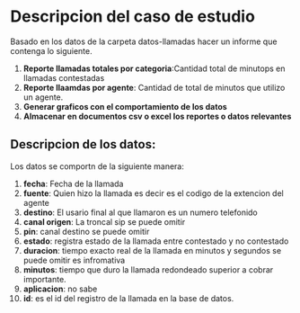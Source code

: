 # Descripcion del caso de estudio

Basado en los datos de la carpeta datos-llamadas hacer un informe que contenga lo siguiente.

1. **Reporte llamadas totales por categoria**:Cantidad total de minutops en llamadas contestadas
2. **Reporte llaamdas por agente**:  Cantidad de total de minutos que utilizo un agente.
3. **Generar graficos con el comportamiento de los datos**
4. **Almacenar en documentos csv o excel los reportes o datos relevantes**

## Descripcion de los datos:

Los datos se comportn de la siguiente manera:

1. **fecha**: Fecha de la llamada
2. **fuente**: Quien hizo la llamada es decir es el codigo de la extencion del agente
3. **destino**: El usario final al que llamaron es un numero telefonido
4. **canal origen**: La troncal sip se puede omitir
5. **pin**: canal destino se puede omitir
6. **estado**: registra estado de la llamada entre contestado y no contestado
7. **duracion**: tiempo exacto real de la llamada en minutos y segundos se puede omitir es infromativa
8. **minutos**: tiempo que duro la llamada redondeado superior a cobrar importante.
9. **aplicacion**: no sabe
10. **id**: es el id del registro de la llamada en la base de datos.
